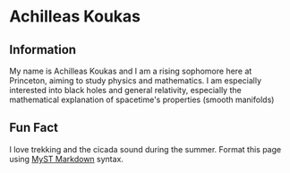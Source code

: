 # Achilleas Koukas

## Information
My name is Achilleas Koukas and I am a rising sophomore here at Princeton, aiming to study physics and mathematics. I am especially interested into black holes and general relativity, especially the mathematical explanation of spacetime's properties (smooth manifolds)

## Fun Fact
I love trekking and the cicada sound during the summer.
Format this page using [MyST Markdown](https://jupyterbook.org/en/stable/content/index.html) syntax.
